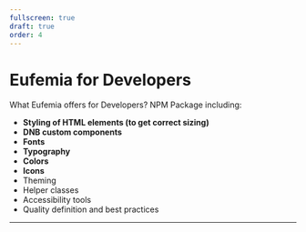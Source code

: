 ```yaml
---
fullscreen: true
draft: true
order: 4
---
```


<Intro>

# Eufemia for Developers

What Eufemia offers for Developers? NPM Package including:

- **Styling of HTML elements (to get correct sizing)**
- **DNB custom components**
- **Fonts**
- **Typography**
- **Colors**
- **Icons**
- Theming
- Helper classes
- Accessibility tools
- Quality definition and best practices

---

<IntroFooter href="/uilib/intro/06-css-packages" text="Next - CSS Packages" />

</Intro>
